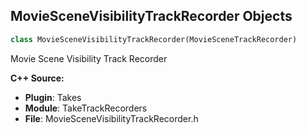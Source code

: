 ## MovieSceneVisibilityTrackRecorder Objects

```python
class MovieSceneVisibilityTrackRecorder(MovieSceneTrackRecorder)
```

Movie Scene Visibility Track Recorder

**C++ Source:**

- **Plugin**: Takes
- **Module**: TakeTrackRecorders
- **File**: MovieSceneVisibilityTrackRecorder.h

<a id="unreal.TakeRecorderSubsystem"></a>